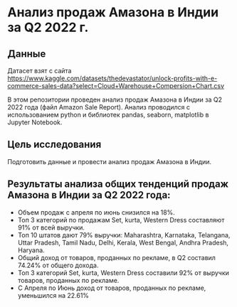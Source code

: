 # Анализ продаж Амазона в Индии за Q2 2022 г.

## Данные
Датасет взят с сайта https://www.kaggle.com/datasets/thedevastator/unlock-profits-with-e-commerce-sales-data?select=Cloud+Warehouse+Compersion+Chart.csv

В этом репозитории проведен анализ продаж Амазона в Индии за Q2 2022 года (файл Amazon Sale Report).
Анализ проводился с использованием python и библиотек pandas, seaborn, matplotlib в Jupyter Notebook.

## Цель исследования
Подготовить данные и провести анализ продаж Амазона в Индии.

## Результаты анализа общих тенденций продаж Амазона в Индии за Q2 2022 года:
- Объем продаж с апреля по июнь снизился на 18%.
- Топ 3 категорий по продажам Set, kurta, Western Dress составляют 91% от всей выручки.
- Топ 10 штатов дают 79% выручки: Maharashtra, Karnataka, Telangana, Uttar Pradesh, Tamil Nadu, Delhi, Kerala, West Bengal, Andhra Pradesh, Haryana.
- Общий доход от товаров, проданных по рекламе, в Q2 составил 74.24% от общего дохода. 
- Топ 3 категорий Set, kurta, Western Dress составили 92% от выручки товаров, проданных по рекламе.
- С Апреля по Июнь доход от товаров, проданных по рекламе, уменьшился на 22.61%
